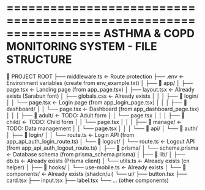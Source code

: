 =================================================================
  ASTHMA & COPD MONITORING SYSTEM - FILE STRUCTURE
=================================================================

📁 PROJECT ROOT
├── middleware.ts                              ← Route protection
├── .env                                       ← Environment variables (create from env_example.txt)
│
├── 📁 app/
│   ├── page.tsx                              ← Landing page (from app_page.tsx)
│   ├── layout.tsx                            ← Already exists (Sarabun font)
│   ├── globals.css                           ← Already exists
│   │
│   ├── 📁 login/
│   │   └── page.tsx                          ← Login page (from app_login_page.tsx)
│   │
│   ├── 📁 dashboard/
│   │   └── page.tsx                          ← Dashboard (from app_dashboard_page.tsx)
│   │
│   ├── 📁 adult/                             ← TODO: Adult form
│   │   └── page.tsx
│   │
│   ├── 📁 child/                             ← TODO: Child form
│   │   └── page.tsx
│   │
│   ├── 📁 manage/                            ← TODO: Data management
│   │   └── page.tsx
│   │
│   └── 📁 api/
│       └── 📁 auth/
│           ├── 📁 login/
│           │   └── route.ts                  ← Login API (from app_api_auth_login_route.ts)
│           └── 📁 logout/
│               └── route.ts                  ← Logout API (from app_api_auth_logout_route.ts)
│
├── 📁 prisma/
│   └── schema.prisma                         ← Database schema (from prisma_schema.prisma)
│
├── 📁 lib/
│   ├── db.ts                                 ← Already exists (Prisma client)
│   └── utils.ts                              ← Already exists (cn helper)
│
├── 📁 hooks/
│   └── use-mobile.ts                         ← Already exists
│
└── 📁 components/                            ← Already exists (shadcn/ui)
    └── ui/
        ├── button.tsx
        ├── card.tsx
        ├── input.tsx
        ├── label.tsx
        └── ... (other components)